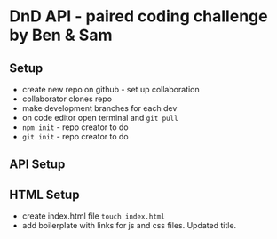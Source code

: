 # DnD API - paired coding challenge by Ben & Sam

## Setup

 - create new repo on github - set up collaboration
 - collaborator clones repo
 - make development branches for each dev
 - on code editor open terminal and `git pull`
 - `npm init` - repo creator to do
 - `git init` - repo creator to do

## API Setup


## HTML Setup

 - create index.html file `touch index.html`
 - add boilerplate with links for js and css files. Updated title.
